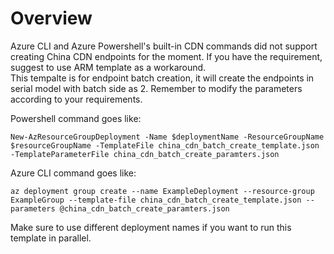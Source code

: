 # Overview
Azure CLI and Azure Powershell's built-in CDN commands did not support creating China CDN endpoints for the moment. 
If you have the requirement, suggest to use ARM template as a workaround. 
<br>
This tempalte is for endpoint batch creation, it will create the endpoints in serial model with batch side as 2. Remember to modify the parameters according to your requirements.

Powershell command goes like:

`New-AzResourceGroupDeployment -Name $deploymentName -ResourceGroupName $resourceGroupName -TemplateFile china_cdn_batch_create_template.json -TemplateParameterFile china_cdn_batch_create_paramters.json`

Azure CLI command goes like:

`az deployment group create --name ExampleDeployment --resource-group ExampleGroup --template-file china_cdn_batch_create_template.json --parameters @china_cdn_batch_create_paramters.json`

Make sure to use different deployment names if you want to run this template in parallel.